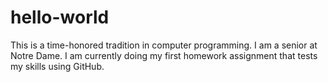 # hello-world
This is a time-honored tradition in computer programming.
I am a senior at Notre Dame. I am currently doing my first homework assignment that tests my skills using GitHub.
